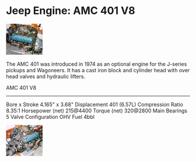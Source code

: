 # Jeep Engine: AMC 401 V8

[![AMC 401](/images/engine/amc40101_.jpg)](/images/engine/amc40101.jpg)

The AMC 401 was introduced in 1974 as an optional engine for the J-series pickups and Wagoneers. It has a cast iron block and cylinder head with over head valves and hydraulic lifters.

  AMC 401 V8            
  --------------------- ------------------
  Bore x Stroke         4.165\" x 3.68\"
  Displacement          401 (6.57L)
  Compression Ratio     8.35:1
  Horsepower (net)      215@4400
  Torque (net)          320@2800
  Main Bearings         5
  Valve Configuration   OHV
  Fuel                  4bbl

[![AMC 401](/images/engine/amc40102_.jpg)](/images/engine/amc40102.jpg)
